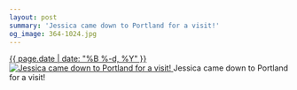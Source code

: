 ```yaml
---
layout: post
summary: 'Jessica came down to Portland for a visit!'
og_image: 364-1024.jpg
---
```


<p>
 <time>
  <a href="/364">
   {{ page.date | date: "%B %-d, %Y" }}
  </a>
 </time>
 <a href="/364">
  <img alt="Jessica came down to Portland for a visit!" sizes="(min-width: 700px) 50vw, calc(100vw - 2rem)" src="{{ site.assets_url }}/364-512.jpg" srcset="{{ site.assets_url }}/364-1024.jpg 1024w, {{ site.assets_url }}/364-768.jpg 768w, {{ site.assets_url }}/364-512.jpg 512w, {{ site.assets_url }}/364-256.jpg 256w"/>
 </a>
 <span>
  Jessica came down to Portland for a visit!
 </span>
</p>
